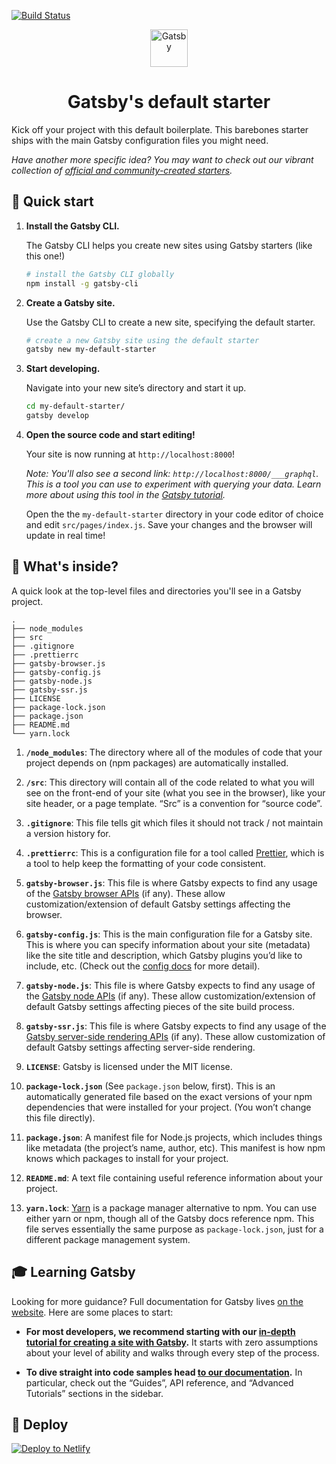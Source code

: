 [![Build Status](https://travis-ci.org/nicksp/nicksp.github.com.svg?branch=develop)](https://travis-ci.org/nicksp/nicksp.github.com)

<p align="center">
  <a href="https://www.gatsbyjs.org">
    <img alt="Gatsby" src="https://www.gatsbyjs.org/monogram.svg" width="60" />
  </a>
</p>
<h1 align="center">
  Gatsby's default starter
</h1>

Kick off your project with this default boilerplate. This barebones starter ships with the main Gatsby configuration files you might need.

_Have another more specific idea? You may want to check out our vibrant collection of [official and community-created starters](https://www.gatsbyjs.org/docs/gatsby-starters/)._

## 🚀 Quick start

1.  **Install the Gatsby CLI.**

    The Gatsby CLI helps you create new sites using Gatsby starters (like this one!)

    ```sh
    # install the Gatsby CLI globally
    npm install -g gatsby-cli
    ```

2.  **Create a Gatsby site.**

    Use the Gatsby CLI to create a new site, specifying the default starter.

    ```sh
    # create a new Gatsby site using the default starter
    gatsby new my-default-starter
    ```

3.  **Start developing.**

    Navigate into your new site’s directory and start it up.

    ```sh
    cd my-default-starter/
    gatsby develop
    ```

4.  **Open the source code and start editing!**

    Your site is now running at `http://localhost:8000`!

    *Note: You'll also see a second link: `http://localhost:8000/___graphql`. This is a tool you can use to experiment with querying your data. Learn more about using this tool in the [Gatsby tutorial](https://www.gatsbyjs.org/tutorial/part-five/#introducing-graphiql).*

    Open the the `my-default-starter` directory in your code editor of choice and edit `src/pages/index.js`. Save your changes and the browser will update in real time!

## 🧐 What's inside?

A quick look at the top-level files and directories you'll see in a Gatsby project.

    .
    ├── node_modules
    ├── src
    ├── .gitignore
    ├── .prettierrc
    ├── gatsby-browser.js
    ├── gatsby-config.js
    ├── gatsby-node.js
    ├── gatsby-ssr.js
    ├── LICENSE
    ├── package-lock.json
    ├── package.json
    ├── README.md
    └── yarn.lock

  1.  **`/node_modules`**: The directory where all of the modules of code that your project depends on (npm packages) are automatically installed.

  2.  **`/src`**: This directory will contain all of the code related to what you will see on the front-end of your site (what you see in the browser), like your site header, or a page template. “Src” is a convention for “source code”.

  3.  **`.gitignore`**: This file tells git which files it should not track / not maintain a version history for.

  4.  **`.prettierrc`**: This is a configuration file for a tool called [Prettier](https://prettier.io/), which is a tool to help keep the formatting of your code consistent.

  5.  **`gatsby-browser.js`**: This file is where Gatsby expects to find any usage of the [Gatsby browser APIs](https://www.gatsbyjs.org/docs/browser-apis/) (if any). These allow customization/extension of default Gatsby settings affecting the browser.

  6.  **`gatsby-config.js`**: This is the main configuration file for a Gatsby site. This is where you can specify information about your site (metadata) like the site title and description, which Gatsby plugins you’d like to include, etc. (Check out the [config docs](https://www.gatsbyjs.org/docs/gatsby-config/) for more detail).

  7.  **`gatsby-node.js`**: This file is where Gatsby expects to find any usage of the [Gatsby node APIs](https://www.gatsbyjs.org/docs/node-apis/) (if any). These allow customization/extension of default Gatsby settings affecting pieces of the site build process.

  8.  **`gatsby-ssr.js`**: This file is where Gatsby expects to find any usage of the [Gatsby server-side rendering APIs](https://www.gatsbyjs.org/docs/ssr-apis/) (if any). These allow customization of default Gatsby settings affecting server-side rendering.

  9.  **`LICENSE`**: Gatsby is licensed under the MIT license.

  10.  **`package-lock.json`** (See `package.json` below, first). This is an automatically generated file based on the exact versions of your npm dependencies that were installed for your project. (You won’t change this file directly).

  11.  **`package.json`**: A manifest file for Node.js projects, which includes things like metadata (the project’s name, author, etc). This manifest is how npm knows which packages to install for your project.

  12.  **`README.md`**: A text file containing useful reference information about your project.

  13.  **`yarn.lock`**: [Yarn](https://yarnpkg.com/) is a package manager alternative to npm. You can use either yarn or npm, though all of the Gatsby docs reference npm.  This file serves essentially the same purpose as `package-lock.json`, just for a different package management system.

## 🎓 Learning Gatsby

Looking for more guidance? Full documentation for Gatsby lives [on the website](https://www.gatsbyjs.org/). Here are some places to start:

-   **For most developers, we recommend starting with our [in-depth tutorial for creating a site with Gatsby](https://www.gatsbyjs.org/tutorial/).** It starts with zero assumptions about your level of ability and walks through every step of the process.

-   **To dive straight into code samples head [to our documentation](https://www.gatsbyjs.org/docs/).** In particular, check out the “Guides”, API reference, and “Advanced Tutorials” sections in the sidebar.

## 💫 Deploy

[![Deploy to Netlify](https://www.netlify.com/img/deploy/button.svg)](https://app.netlify.com/start/deploy?repository=https://github.com/gatsbyjs/gatsby-starter-default)
